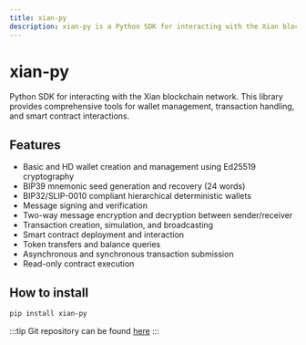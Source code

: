 ```yaml
---
title: xian-py
description: xian-py is a Python SDK for interacting with the Xian blockchain network.
---
```


# xian-py

Python SDK for interacting with the Xian blockchain network. This library provides comprehensive tools for wallet management, transaction handling, and smart contract interactions.

## Features

* Basic and HD wallet creation and management using Ed25519 cryptography
* BIP39 mnemonic seed generation and recovery (24 words)
* BIP32/SLIP-0010 compliant hierarchical deterministic wallets
* Message signing and verification
* Two-way message encryption and decryption between sender/receiver
* Transaction creation, simulation, and broadcasting
* Smart contract deployment and interaction
* Token transfers and balance queries
* Asynchronous and synchronous transaction submission
* Read-only contract execution

## How to install

```sh
pip install xian-py
```

:::tip Git repository
can be found [here](https://github.com/xian-network/xian-py)
:::
